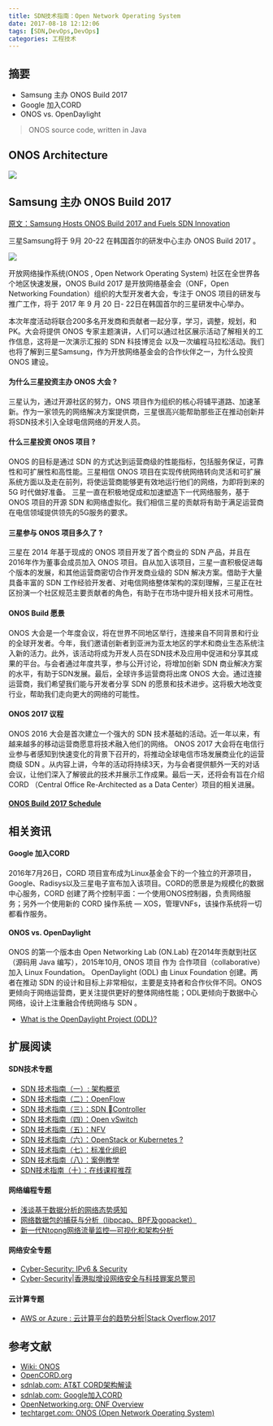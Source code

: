 ```yaml
---
title: SDN技术指南：Open Network Operating System
date: 2017-08-18 12:12:06
tags: [SDN,DevOps,DevOps]
categories: 工程技术
---
```

## 摘要
- Samsung 主办 ONOS Build 2017
- Google 加入CORD
- ONOS vs. OpenDaylight

<!-- more -->

> ONOS source code, written in Java

## ONOS Architecture

![](http://riboseyim-qiniu.riboseyim.com/SDN-CORD-architecture.png)

## Samsung 主办 ONOS Build 2017

[原文：Samsung Hosts ONOS Build 2017 and Fuels SDN Innovation]( https://www.linux.com/blog/onos/2017/8/samsung-hosts-onos-build-2017-and-fuels-sdn-innovation)

三星Samsung将于 9月 20-22 在韩国首尔的研发中心主办 ONOS Build 2017 。

![](http://riboseyim-qiniu.riboseyim.com/small-palace-tower-landmark-place-of-worship-temple.jpg)

开放网络操作系统(ONOS , Open Network Operating System) 社区在全世界各个地区快速发展，ONOS Build 2017 是开放网络基金会（ONF，Open Networking Foundation）组织的大型开发者大会，专注于 ONOS 项目的研发与推广工作，将于 2017 年 9 月 20 日- 22日在韩国首尔的三星研发中心举办。

本次年度活动将联合200多名开发商和贡献者一起分享，学习，调整，规划，和PK。大会将提供 ONOS 专家主题演讲，人们可以通过社区展示活动了解相关的工作信息，这将是一次演示汇报的 SDN 科技博览会 以及一次编程马拉松活动。我们也将了解到三星Samsung，作为开放网络基金会的合作伙伴之一，为什么投资 ONOS 建设。

####  为什么三星投资主办 ONOS 大会 ?
三星认为，通过开源社区的努力，ONS 项目作为组织的核心将铺平道路、加速革新。作为一家领先的网络解决方案提供商，三星很高兴能帮助那些正在推动创新并将SDN技术引入全球电信网络的开发人员。 

#### 什么三星投资 ONOS 项目 ?
ONOS 的目标是通过 SDN 的方式达到运营商级的性能指标，包括服务保证，可靠性和可扩展性和高性能。三星相信 ONOS 项目在实现传统网络转向灵活和可扩展系统方面以及走在前列，将使运营商能够更有效地运行他们的网络，为即将到来的5G 时代做好准备。
三星一直在积极地促成和加速塑造下一代网络服务，基于 ONOS 项目的开源 SDN 和网络虚拟化。我们相信三星的贡献将有助于满足运营商在电信领域提供领先的5G服务的要求。

#### 三星参与 ONOS 项目多久了 ?
三星在 2014 年基于现成的 ONOS 项目开发了首个商业的 SDN 产品，并且在 2016年作为董事会成员加入 ONOS 项目。自从加入该项目，三星一直积极促进每个版本的发展，和其他运营商密切合作开发商业级的 SDN 解决方案。借助于大量具备丰富的 SDN 工作经验开发者、对电信网络整体架构的深刻理解，三星正在社区扮演一个社区规范主要贡献者的角色，有助于在市场中提升相关技术可用性。

#### ONOS Build 愿景
ONOS 大会是一个年度会议，将在世界不同地区举行，连接来自不同背景和行业的全球开发者。今年，我们邀请创新者到亚洲为亚太地区的学术和商业生态系统注入新的活力。此外，该活动将成为开发人员在SDN技术及应用中促进和分享其成果的平台。与会者通过年度共享，参与公开讨论，将增加创新 SDN 商业解决方案的水平，有助于SDN发展。最后，全球许多运营商将出席 ONOS 大会。通过连接运营商，我们希望我们能与开发者分享 SDN 的愿景和技术进步。这将极大地改变行业，帮助我们走向更大的网络的可能性。

#### ONOS 2017 议程
ONOS 2016 大会是首次建立一个强大的 SDN 技术基础的活动。近一年以来，有越来越多的移动运营商愿意将技术融入他们的网络。 ONOS  2017 大会将在电信行业参与者感知到快速变化的背景下召开的，将推动全球电信市场发展商业化的运营商级 SDN 。从内容上讲，今年的活动将持续3天，为与会者提供额外一天的对话会议，让他们深入了解彼此的技术并展示工作成果。最后一天，还将会有旨在介绍 CORD （Central Office Re-Architected as a Data Center）项目的相关进展。

#### [ONOS Build 2017 Schedule](http://onosbuild.org/schedule/)

## 相关资讯

#### Google 加入CORD
2016年7月26日，CORD 项目宣布成为Linux基金会下的一个独立的开源项目，Google、Radisys以及三星电子宣布加入该项目。CORD的愿景是为规模化的数据中心服务，CORD 创建了两个控制平面：一个使用ONOS控制器，负责网络服务；另外一个使用新的 CORD 操作系统 — XOS，管理VNFs，该操作系统将一切都看作服务。

#### ONOS vs. OpenDaylight
ONOS  的第一个版本由 Open Networking Lab (ON.Lab)  在2014年贡献到社区（源码用 Java 编写），2015年10月, ONOS 项目 作为 合作项目（collaborative） 加入 Linux Foundation。 OpenDaylight (ODL)  由 Linux Foundation 创建。两者在推动 SDN 的设计和目标上非常相似，主要是支持者和合作伙伴不同。ONOS 更倾向于网络运营商，更关注提供更好的整体网络性能；ODL更倾向于数据中心网络，设计上注重融合传统网络与 SDN 。

- [What is the OpenDaylight Project (ODL)?](https://www.sdxcentral.com/sdn/definitions/opendaylight-project/)


## 扩展阅读

#### SDN技术专题
- [SDN 技术指南（一）: 架构概览](https://riboseyim.com/2017/05/12/SDN/)
- [SDN 技术指南（二）：OpenFlow](https://riboseyim.com/2017/08/22/SDN-OpenFlow/)
- [SDN 技术指南（三）：SDN Controller](https://riboseyim.com/2017/10/16/SDN-Controller/)
- [SDN 技术指南（四）：Open vSwitch](https://riboseyim.com/2017/10/13/SDN-OpenvSwitch/)
- [SDN 技术指南（五）：NFV](https://riboseyim.com/2019/06/07/SDN-NFV)
- [SDN 技术指南（六）：OpenStack or Kubernetes ? ](#)
- [SDN 技术指南（七）：标准化组织](https://riboseyim.com/2019/06/07/SDN-ORG/)
- [SDN 技术指南（八）：案例教学](https://riboseyim.com/2019/06/07/SDN-CASE)
- [SDN技术指南（十）：在线课程推荐](https://riboseyim.com/2019/06/07/SDN-MOOC/)

#### 网络编程专题
- [浅谈基于数据分析的网络态势感知](https://riboseyim.github.io/2017/07/14/Network-sFlow/)
- [网络数据包的捕获与分析（libpcap、BPF及gopacket）](https://riboseyim.github.io/2017/06/16/Network-Pcap/)
- [新一代Ntopng网络流量监控—可视化和架构分析](https://riboseyim.github.io/2016/04/26/Network-Ntopng/)

#### 网络安全专题
- [Cyber-Security: IPv6 & Security](https://riboseyim.github.io/2017/08/09/Protocol-IPv6/)
- [Cyber-Security|香港拟增设网络安全与科技罪案总警司](https://riboseyim.github.io/2017/04/09/CyberSecurity-CSTCB/)

#### 云计算专题
- [AWS or Azure : 云计算平台的趋势分析|Stack Overflow,2017](https://riboseyim.github.io/2017/07/23/CloudComputing/)


## 参考文献
- [Wiki: ONOS](https://en.wikipedia.org/wiki/ONOS)
- [OpenCORD.org](http://opencord.org/)
- [sdnlab.com: AT&T CORD架构解读](http://www.sdnlab.com/17777.html)
- [sdnlab.com: Google加入CORD](http://www.sdnlab.com/17495.html)
- [OpenNetworking.org: ONF Overview](https://opennetworking.org/about/onf-overview)
- [techtarget.com: ONOS (Open Network Operating System)](http://searchsdn.techtarget.com/definition/ONOS-Open-Network-Operating-System)
